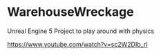 # WarehouseWreckage
 Unreal Engine 5 Project to play around with physics

https://www.youtube.com/watch?v=sc2W2DIb_rI
